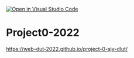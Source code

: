 [![Open in Visual Studio Code](https://classroom.github.com/assets/open-in-vscode-f059dc9a6f8d3a56e377f745f24479a46679e63a5d9fe6f495e02850cd0d8118.svg)](https://classroom.github.com/online_ide?assignment_repo_id=7358578&assignment_repo_type=AssignmentRepo)
# Project0-2022
https://web-dut-2022.github.io/project-0-sjy-dlut/
